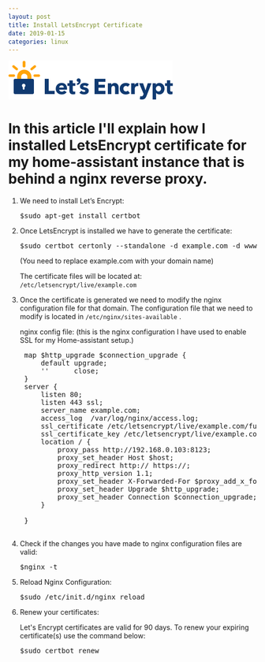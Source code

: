 ```yaml
---
layout: post
title: Install LetsEncrypt Certificate
date: 2019-01-15
categories: linux
---
```

![LetsEncrypt](/static/img/letsencrypt.png)

# In this article I'll explain how I installed LetsEncrypt certificate for my home-assistant instance that is behind a nginx reverse proxy.

1. We need to install Let’s Encrypt:
   <pre>$sudo apt-get install certbot</pre>
  
2. Once LetsEncrypt is installed we have to generate the certificate:
    <pre>$sudo certbot certonly --standalone -d example.com -d www.example.com</pre>
    
    (You need to replace example.com with your domain name)

    The certificate files will be located at: `/etc/letsencrypt/live/example.com`

3. Once the certificate is generated we need to modify the nginx configuration file for that domain.
    The configuration file that we need to modify is located in `/etc/nginx/sites-available` .

    nginx config file:
    (this is the nginx configuration I have used to enable SSL for my Home-assistant setup.)

    <pre>
    map $http_upgrade $connection_upgrade {
        default upgrade;
        ''      close;
    }
    server {
    	listen 80;
    	listen 443 ssl;
        server_name example.com;
        access_log  /var/log/nginx/access.log;
    	ssl_certificate /etc/letsencrypt/live/example.com/fullchain.pem;
    	ssl_certificate_key /etc/letsencrypt/live/example.com/privkey.pem;
        location / {
            proxy_pass http://192.168.0.103:8123;
            proxy_set_header Host $host;
            proxy_redirect http:// https://;
            proxy_http_version 1.1;
            proxy_set_header X-Forwarded-For $proxy_add_x_forwarded_for;
            proxy_set_header Upgrade $http_upgrade;
            proxy_set_header Connection $connection_upgrade;
        }
    
    }
    </pre>

4. Check if the changes you have made to nginx configuration files are valid:
    <pre>$nginx -t</pre>

5. Reload Nginx Configuration:
    <pre>$sudo /etc/init.d/nginx reload</pre>

6. Renew your certificates:

    Let's Encrypt certificates are valid for 90 days. To renew your expiring certificate(s) use the command below:
    <pre>$sudo certbot renew</pre>
